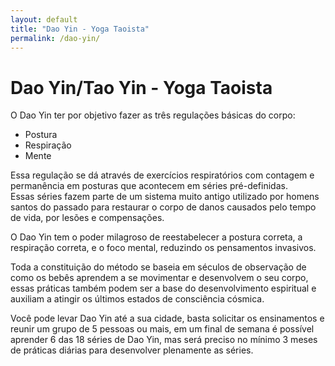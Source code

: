 ```yaml
---
layout: default
title: "Dao Yin - Yoga Taoista"
permalink: /dao-yin/
---
```


# Dao Yin/Tao Yin - Yoga Taoista
 

O Dao Yin ter por objetivo fazer as três regulações básicas do corpo:  
- Postura  
- Respiração
- Mente  

Essa regulação se dá através de exercícios respiratórios com contagem e permanência em posturas que acontecem em séries pré-definidas.  
Essas séries fazem parte de um sistema muito antigo utilizado por homens santos do passado para restaurar o corpo de danos causados pelo tempo de vida, por lesões e compensações.  

O Dao Yin tem o poder milagroso de reestabelecer a postura correta, a respiração correta, e o foco mental, reduzindo os pensamentos invasivos.  

Toda a constituição do método se baseia em séculos de observação de como os bebês aprendem a se movimentar e desenvolvem o seu corpo, essas práticas também podem ser a base do desenvolvimento espiritual e auxiliam a atingir os últimos estados de consciência cósmica.  

Você pode levar Dao Yin até a sua cidade, basta solicitar os ensinamentos e reunir um grupo de 5 pessoas ou mais, em um final de semana é possível aprender 6 das 18 séries de Dao Yin, mas será preciso no mínimo 3 meses de práticas diárias para desenvolver plenamente as séries.